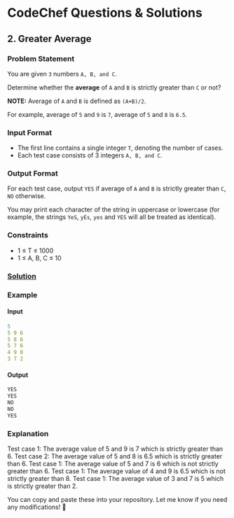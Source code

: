 # CodeChef Questions & Solutions

## 2. Greater Average
### Problem Statement
You are given
```3``` numbers
```A, B, and C```.

Determine whether the <strong>average</strong> of
```A``` and ```B``` is strictly greater than ```C``` or not?

<strong>NOTE:</strong> Average of 
```A``` and ```B``` is defined as ```(A+B)/2```. 

For example, average of ```5``` and ```9``` is ```7```, average of ```5```
and ```8``` is ```6.5```.

### Input Format
- The first line contains a single integer ```T```, denoting the number of cases.
- Each test case consists of 3 integers ```A, B, and C```.

### Output Format
For each test case, output ```YES``` if average of ```A``` and ```B``` is strictly greater than ```C```, ```NO``` otherwise.

You may print each character of the string in uppercase or lowercase (for example, the strings ```YeS```, ```yEs```, ```yes``` and ```YES``` will all be treated as identical).

### Constraints
- 1 ≤ T ≤ 1000
- 1 ≤ A, B, C ≤ 10

### [Solution](./goodAverage.java)


### Example
#### Input
```yaml
5
5 9 6
5 8 6
5 7 6
4 9 8
3 7 2
```
#### Output
```objectivec
YES
YES
NO
NO
YES
```
### Explanation
Test case 1: The average value of 5 and 9 is 7 which is strictly greater than 6.
Test case 2: The average value of 5 and 8 is 6.5 which is strictly greater than 6.
Test case 1: The average value of 5 and 7 is 6 which is not strictly greater than 6.
Test case 1: The average value of 4 and 9 is 6.5 which is not strictly greater than 8.
Test case 1: The average value of 3 and 7 is 5 which is strictly greater than 2.



You can copy and paste these into your repository. Let me know if you need any modifications! 🚀
